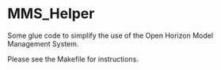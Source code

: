 # MMS_Helper

Some glue code to simplify the use of the Open Horizon Model Management System.

Please see the Makefile for instructions.
